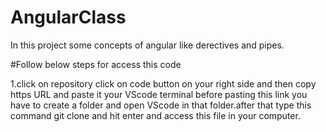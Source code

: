 # AngularClass

In this project some concepts of angular like derectives and pipes.

#Follow below steps for access this code

1.click on repository click on code button on your right side and then copy https URL and paste it your VScode terminal before pasting this link you have to create a folder and open VScode in that folder.after that type this command git clone <Copied URL> and hit enter and access this file in your computer.